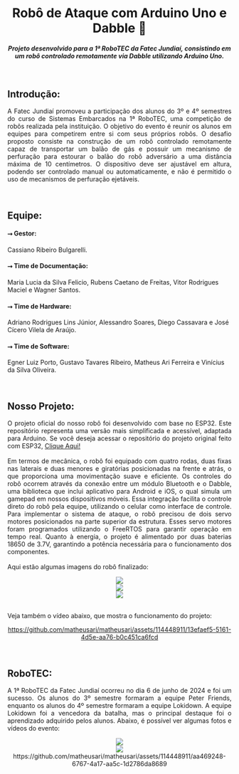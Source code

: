 <div align="center">
  <h1>Robô de Ataque com Arduino Uno e Dabble 🤖</h1>
  <h4><em>Projeto desenvolvido para a 1ª RoboTEC da Fatec Jundiaí, consistindo em um robô controlado remotamente via Dabble utilizando Arduino Uno.</em></h4>
</div>
<br>
<h2>Introdução:</h2>
<p align="justify">A Fatec Jundiaí promoveu a participação dos alunos do 3º e 4º semestres do curso de Sistemas Embarcados na 1ª RoboTEC, uma competição de robôs realizada pela instituição. O objetivo do evento é reunir os alunos em equipes para competirem entre si com seus próprios robôs. O desafio proposto consiste na construção de um robô controlado remotamente capaz de transportar um balão de gás e possuir um mecanismo de perfuração para estourar o balão do robô adversário a uma distância máxima de 10 centímetros. O dispositivo deve ser ajustável em altura, podendo ser controlado manual ou automaticamente, e não é permitido o uso de mecanismos de perfuração ejetáveis.</p>
<br>
<h2>Equipe:</h2>
<p><h4>⭢ Gestor:</h4>
Cassiano Ribeiro Bulgarelli.

<h4>⭢ Time de Documentação:</h4>
Maria Lucia da Silva Felicio, Rubens Caetano de Freitas, Vitor Rodrigues Maciel e Wagner Santos.

<h4>⭢ Time de Hardware:</h4>
Adriano Rodrigues Lins Júnior, Alessandro Soares, Diego Cassavara e José Cícero Vilela de Araújo.

<h4>⭢ Time de Software:</h4>
Egner Luiz Porto, Gustavo Tavares Ribeiro, Matheus Ari Ferreira e Vinícius da Silva Oliveira.</p>
<br>
<h2>Nosso Projeto:</h2>
<p align="justify">O projeto oficial do nosso robô foi desenvolvido com base no ESP32. Este repositório representa uma versão mais simplificada e acessível, adaptada para Arduino. Se você deseja acessar o repositório do projeto original feito com ESP32, <a href="https://github.com/Vince-64/Dabble-Controlled-ESP32-Car/tree/master" target="_blank">Clique Aqui!</a>
<br><br>
Em termos de mecânica, o robô foi equipado com quatro rodas, duas fixas nas laterais e duas menores e giratórias posicionadas na frente e atrás, o que proporciona uma movimentação suave e eficiente. Os controles do robô ocorrem através da conexão entre um módulo Bluetooth e o Dabble, uma biblioteca que inclui aplicativo para Android e iOS, o qual simula um gamepad em nossos dispositivos móveis. Essa integração facilita o controle direto do robô pela equipe, utilizando o celular como interface de controle. Para implementar o sistema de ataque, o robô precisou de dois servo motores posicionados na parte superior da estrutura. Esses servo motores foram programados utilizando o FreeRTOS para garantir operação em tempo real. Quanto à energia, o projeto é alimentado por duas baterias 18650 de 3.7V, garantindo a potência necessária para o funcionamento dos componentes.
<br><br>
Aqui estão algumas imagens do robô finalizado:
</p>

<div align="center">
   <img src="https://github.com/matheusari/matheusari/assets/114448911/c3732159-db75-44fa-b789-dadaa771f809">
</div>

<div align="center">
   <img src="https://github.com/matheusari/matheusari/assets/114448911/72440623-4b25-44a5-b836-d4de56161410">
</div>

<div align="center">
   <img src="https://github.com/matheusari/matheusari/assets/114448911/17aa9c67-e304-49a0-a9a0-c416c4b6b809">
</div>
<br>
<p>Veja também o vídeo abaixo, que mostra o funcionamento do projeto:</p>
<div align="center">
   
https://github.com/matheusari/matheusari/assets/114448911/13efaef5-5161-4d5e-aa76-b0c451ca6fcd
  
</div>
<br>
<h2>RoboTEC:</h2>
<p align="justify">A 1ª RoboTEC da Fatec Jundiaí ocorreu no dia 6 de junho de 2024 e foi um sucesso. Os alunos do 3º semestre formaram a equipe Peter Friends, enquanto os alunos do 4º semestre formaram a equipe Lokidown. A equipe Lokidown foi a vencedora da batalha, mas o principal destaque foi o aprendizado adquirido pelos alunos. Abaixo, é possível ver algumas fotos e vídeos do evento:</p>

<div align="center">
   <img src="https://github.com/matheusari/matheusari/assets/114448911/aae576fe-5d00-4019-8f88-310c3fd444a9">
</div>

<div align="center">
   <img src="https://github.com/matheusari/matheusari/assets/114448911/36d41b13-b224-461d-a4cc-bdd9dbe4cfc6">
</div>

<div align="center">
https://github.com/matheusari/matheusari/assets/114448911/aa469248-6767-4a17-aa5c-1d2786da8689
</div>
